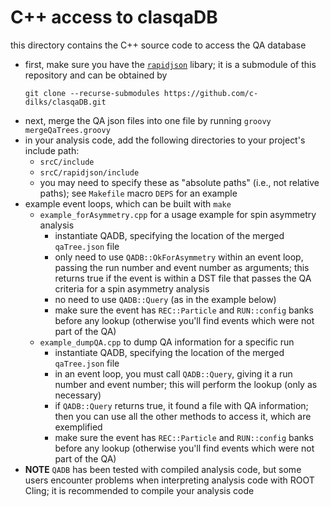 # C++ access to clasqaDB

this directory contains the C++ source code to access the QA database

- first, make sure you have the
  [`rapidjson`](https://github.com/Tencent/rapidjson/) libary; 
  it is a submodule of this repository and can be obtained by
  ```
  git clone --recurse-submodules https://github.com/c-dilks/clasqaDB.git
  ```
- next, merge the QA json files into one file by running `groovy mergeQaTrees.groovy`
- in your analysis code, add the following directories to your project's include path:
  - `srcC/include` 
  - `srcC/rapidjson/include`
  - you may need to specify these as "absolute paths" (i.e., not relative paths); see
    `Makefile` macro `DEPS` for an example
- example event loops, which can be built with `make`
  - `example_forAsymmetry.cpp` for a usage example for spin asymmetry
    analysis
    - instantiate QADB, specifying the location of the merged `qaTree.json`
      file
    - only need to use `QADB::OkForAsymmetry` within an event loop, passing
      the run number and event number as arguments; this returns true
      if the event is within a DST file that passes the QA criteria for a 
      spin asymmetry analysis
    - no need to use `QADB::Query` (as in the example below)
    - make sure the event has `REC::Particle` and `RUN::config` banks before
      any lookup (otherwise you'll find events which were not part of the QA)
  - `example_dumpQA.cpp` to dump QA information for a specific run
    - instantiate QADB, specifying the location of the merged `qaTree.json`
      file
    - in an event loop, you must call `QADB::Query`, giving it a run number and
      event number; this will perform the lookup (only as necessary)
    - if `QADB::Query` returns true, it found a file with QA information; then
      you can use all the other methods to access it, which are exemplified
    - make sure the event has `REC::Particle` and `RUN::config` banks before
      any lookup (otherwise you'll find events which were not part of the QA)
- **NOTE** `QADB` has been tested with compiled analysis code, but some users
  encounter problems when interpreting analysis code with ROOT Cling; it is 
  recommended to compile your analysis code
